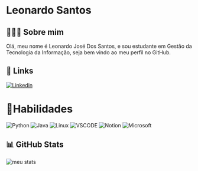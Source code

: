 # Leonardo Santos

## 🧑🏽‍💻 Sobre mim
Olá, meu nome é Leonardo José Dos Santos, e sou estudante em Gestão da Tecnologia da Informação, seja bem vindo ao meu perfil no GitHub.

## 🔗 Links
[![Linkedin](https://img.shields.io/badge/LinkedIn-0077B5?style=for-the-badge&logo=linkedin&logoColor=white)](https://www.linkedin.com/in/leonardosantos9/)

# 📓Habilidades
![Python](https://img.shields.io/badge/Python-14354C?style=for-the-badge&logo=python&logoColor=white)
![Java](https://img.shields.io/badge/Java-ED8B00?style=for-the-badge&logo=openjdk&logoColor=white)
![Linux](https://img.shields.io/badge/Linux-FCC624?style=for-the-badge&logo=linux&logoColor=black)
![VSCODE](https://img.shields.io/badge/Visual_Studio-5C2D91?style=for-the-badge&logo=visual%20studio&logoColor=white)
![Notion](	https://img.shields.io/badge/Notion-000000?style=for-the-badge&logo=notion&logoColor=white)
![Microsoft](https://img.shields.io/badge/Microsoft-666666?style=for-the-badge&logo=microsoft&logoColor=white)



## 📊 GitHub Stats

![meu stats](https://github-readme-stats.vercel.app/api?username=eolleo9&hide_title=true&theme=tokyonight&show_icons=true)




